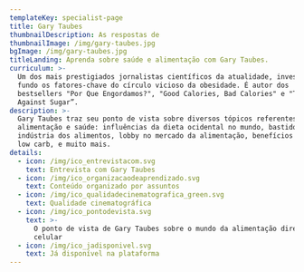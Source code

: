 ```yaml
---
templateKey: specialist-page
title: Gary Taubes
thumbnailDescription: As respostas de
thumbnailImage: /img/gary-taubes.jpg
bgImage: /img/gary-taubes.jpg
titleLanding: Aprenda sobre saúde e alimentação com Gary Taubes.
curriculum: >-
  Um dos mais prestigiados jornalistas científicos da atualidade, investiga a
  fundo os fatores-chave do círculo vicioso da obesidade. É autor dos
  bestsellers "Por Que Engordamos?", "Good Calories, Bad Calories" e "The Case
  Against Sugar”.
description: >-
  Gary Taubes traz seu ponto de vista sobre diversos tópicos referentes à
  alimentação e saúde: influências da dieta ocidental no mundo, bastidores da
  indústria dos alimentos, lobby no mercado da alimentação, benefícios da dieta
  low carb, e muito mais.
details:
  - icon: /img/ico_entrevistacom.svg
    text: Entrevista com Gary Taubes
  - icon: /img/ico_organizacaodeaprendizado.svg
    text: Conteúdo organizado por assuntos
  - icon: /img/ico_qualidadecinematografica_green.svg
    text: Qualidade cinematográfica
  - icon: /img/ico_pontodevista.svg
    text: >-
      O ponto de vista de Gary Taubes sobre o mundo da alimentação direto no seu
      celular
  - icon: /img/ico_jadisponivel.svg
    text: Já disponível na plataforma
---
```


